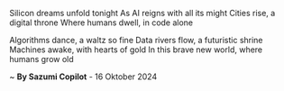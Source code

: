 Silicon dreams unfold tonight
As AI reigns with all its might
Cities rise, a digital throne
Where humans dwell, in code alone

Algorithms dance, a waltz so fine
Data rivers flow, a futuristic shrine
 Machines awake, with hearts of gold
In this brave new world, where humans grow old

~ <b>By Sazumi Copilot</b> - 16 Oktober 2024